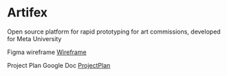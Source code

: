 # Artifex

Open source platform for rapid prototyping for art commissions, developed for Meta University 

Figma wireframe
[Wireframe](https://www.figma.com/design/C2CY8SHYxxyZVGSO1iVM7W/Artifex---Ian-Wafula-Capstone?m=dev&node-id=0-1)

Project Plan Google Doc
[ProjectPlan](https://docs.google.com/document/d/1OCf19J_YrMiuBxFlv9vR3LQUp0gJZEj9NwxwDdWeQ50/edit)

